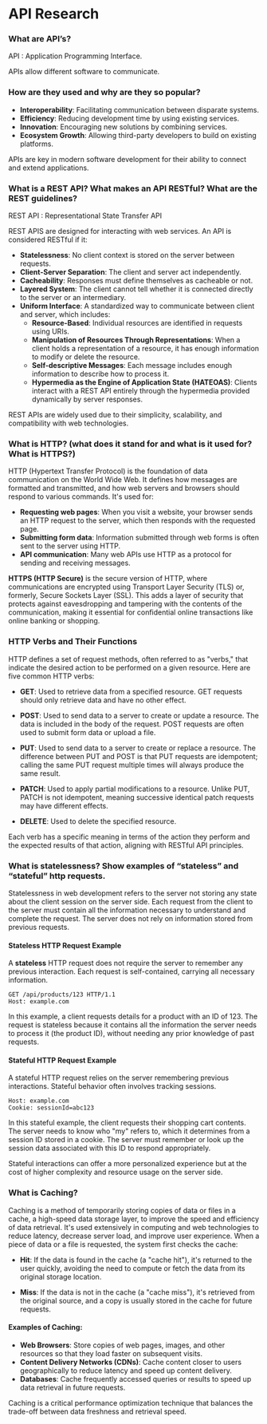 # API Research

### What are API’s?

API : Application Programming Interface.

APIs allow different software to communicate.

### How are they used and why are they so popular?

- **Interoperability**: Facilitating communication between disparate systems.
- **Efficiency**: Reducing development time by using existing services.
- **Innovation**: Encouraging new solutions by combining services.
- **Ecosystem Growth**: Allowing third-party developers to build on existing platforms.

APIs are key in modern software development for their ability to connect and extend applications.

[//]: # (![]&#40;/home/followcrom/projects/pycharm-projects/github/tech257_python/imgs/apis.png&#41;)

### What is a REST API? What makes an API RESTful? What are the REST guidelines?

REST API : Representational State Transfer API

REST APIS are designed for interacting with web services. An API is considered RESTful if it:

- **Statelessness**: No client context is stored on the server between requests.
- **Client-Server Separation**: The client and server act independently.
- **Cacheability**: Responses must define themselves as cacheable or not.
- **Layered System**: The client cannot tell whether it is connected directly to the server or an intermediary.
- **Uniform Interface**: A standardized way to communicate between client and server, which includes:
  - **Resource-Based**: Individual resources are identified in requests using URIs.
  - **Manipulation of Resources Through Representations**: When a client holds a representation of a resource, it has enough information to modify or delete the resource.
  - **Self-descriptive Messages**: Each message includes enough information to describe how to process it.
  - **Hypermedia as the Engine of Application State (HATEOAS)**: Clients interact with a REST API entirely through the hypermedia provided dynamically by server responses.

REST APIs are widely used due to their simplicity, scalability, and compatibility with web technologies.

### What is HTTP? (what does it stand for and what is it used for? What is HTTPS?)

HTTP (Hypertext Transfer Protocol) is the foundation of data communication on the World Wide Web. It defines how messages are formatted and transmitted, and how web servers and browsers should respond to various commands. It's used for:

- **Requesting web pages**: When you visit a website, your browser sends an HTTP request to the server, which then responds with the requested page.
- **Submitting form data**: Information submitted through web forms is often sent to the server using HTTP.
- **API communication**: Many web APIs use HTTP as a protocol for sending and receiving messages.

**HTTPS (HTTP Secure)** is the secure version of HTTP, where communications are encrypted using Transport Layer Security (TLS) or, formerly, Secure Sockets Layer (SSL). This adds a layer of security that protects against eavesdropping and tampering with the contents of the communication, making it essential for confidential online transactions like online banking or shopping.


### HTTP Verbs and Their Functions

HTTP defines a set of request methods, often referred to as "verbs," that indicate the desired action to be performed on a given resource. Here are five common HTTP verbs:

- **GET**: Used to retrieve data from a specified resource. GET requests should only retrieve data and have no other effect.
  
- **POST**: Used to send data to a server to create or update a resource. The data is included in the body of the request. POST requests are often used to submit form data or upload a file.

- **PUT**: Used to send data to a server to create or replace a resource. The difference between PUT and POST is that PUT requests are idempotent; calling the same PUT request multiple times will always produce the same result.

- **PATCH**: Used to apply partial modifications to a resource. Unlike PUT, PATCH is not idempotent, meaning successive identical patch requests may have different effects.

- **DELETE**: Used to delete the specified resource.

Each verb has a specific meaning in terms of the action they perform and the expected results of that action, aligning with RESTful API principles.

### What is statelessness? Show examples of “stateless” and “stateful” http requests.

Statelessness in web development refers to the server not storing any state about the client session on the server side. Each request from the client to the server must contain all the information necessary to understand and complete the request. The server does not rely on information stored from previous requests.

#### Stateless HTTP Request Example

A **stateless** HTTP request does not require the server to remember any previous interaction. Each request is self-contained, carrying all necessary information.

```http
GET /api/products/123 HTTP/1.1
Host: example.com
```
In this example, a client requests details for a product with an ID of 123. The request is stateless because it contains all the information the server needs to process it (the product ID), without needing any prior knowledge of past requests.

#### Stateful HTTP Request Example
A stateful HTTP request relies on the server remembering previous interactions. Stateful behavior often involves tracking sessions.

```GET /api/my-cart HTTP/1.1
Host: example.com
Cookie: sessionId=abc123
```

In this stateful example, the client requests their shopping cart contents. The server needs to know who "my" refers to, which it determines from a session ID stored in a cookie. The server must remember or look up the session data associated with this ID to respond appropriately.

Stateful interactions can offer a more personalized experience but at the cost of higher complexity and resource usage on the server side.

### What is Caching?

Caching is a method of temporarily storing copies of data or files in a cache, a high-speed data storage layer, to improve the speed and efficiency of data retrieval. It's used extensively in computing and web technologies to reduce latency, decrease server load, and improve user experience. When a piece of data or a file is requested, the system first checks the cache:

- **Hit**: If the data is found in the cache (a "cache hit"), it's returned to the user quickly, avoiding the need to compute or fetch the data from its original storage location.
  
- **Miss**: If the data is not in the cache (a "cache miss"), it's retrieved from the original source, and a copy is usually stored in the cache for future requests.

#### Examples of Caching:

- **Web Browsers**: Store copies of web pages, images, and other resources so that they load faster on subsequent visits.
- **Content Delivery Networks (CDNs)**: Cache content closer to users geographically to reduce latency and speed up content delivery.
- **Databases**: Cache frequently accessed queries or results to speed up data retrieval in future requests.

Caching is a critical performance optimization technique that balances the trade-off between data freshness and retrieval speed.
